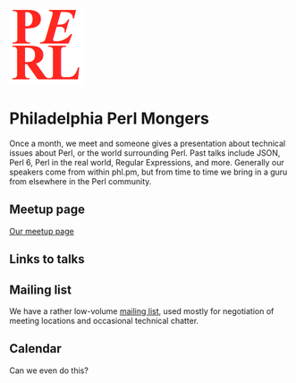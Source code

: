 ![perl](phlpm_logo.png)

# Philadelphia Perl Mongers

Once a month, we meet and someone gives a presentation about technical issues about Perl, or the world surrounding Perl. Past talks include JSON, Perl 6, Perl in the real world, Regular Expressions, and more. Generally our speakers come from within phl.pm, but from time to time we bring in a guru from elsewhere in the Perl community.

## Meetup page
[Our meetup page](https://www.meetup.com/Philadelphia-Perl-Mongers/)

## Links to talks

## Mailing list
We have a rather low-volume [mailing list](http://mail.pm.org/mailman/listinfo/philadelphia-pm), used mostly for negotiation of meeting locations and occasional technical chatter.

## Calendar

Can we even do this?

